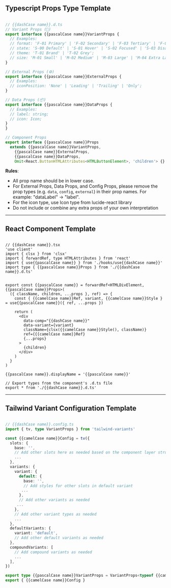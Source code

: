 ## Typescript Props Type Template
```ts

// {{dashCase name}}.d.ts
// Variant Props (🎨)
export interface {{pascalCase name}}VariantProps {
  // Examples:
  // format: 'F-01 Primary' | 'F-02 Secondary' | 'F-03 Tertiary' | 'F-04 Link';
  // state: 'S-00 Default' | 'S-01 Hover' | 'S-02 Focused' | 'S-03 Disabled';
  // theme: 'T-01 Brand' | 'T-02 Grey';
  // size: 'M-01 Small' | 'M-02 Medium' | 'M-03 Large' | 'M-04 Extra Large';
}

// External Props (⚙️)
export interface {{pascalCase name}}ExternalProps {
  // Examples:
  // iconPosition: 'None' | 'Leading' | 'Trailing' | 'Only';
}

// Data Props (📦)
export interface {{pascalCase name}}DataProps {
  // Examples:
  // label: string;
  // icon: Icon;
}
}

// Component Props
export interface {{pascalCase name}}Props 
  extends {{pascalCase name}}VariantProps, 
    {{pascalCase name}}ExternalProps,
    {{pascalCase name}}DataProps,
    Omit<React.ButtonHTMLAttributes<HTMLButtonElement>, 'children'> {}
```
**Rules**:
- All prop name should be in lower case. 
- For External Props, Data Props, and Config Props, please remove the prop types (e.g. `data`, `config`, `external`) in their prop names. For example: "dataLabel" -> "label".
- For the icon type, use Icon type from lucide-react library
- Do not include or combine any extra props of your own interpretation

---

## React Component Template
```tsx

// {{dashCase name}}.tsx
'use client'
import { clsx } from 'clsx'
import { forwardRef, type HTMLAttributes } from 'react'
import { use{{pascalCase name}} } from './hooks/use{{dashCase name}}'
import type { {{pascalCase name}}Props } from './{{dashCase name}}.d.ts'


export const {{pascalCase name}} = forwardRef<HTMLDivElement, {{pascalCase name}}Props>(
  ({ className, children, ...props }, ref) => {
    const { {{camelCase name}}Ref, variant, {{camelCase name}}Style } = use{{pascalCase name}}({ ref, ...props })

    return (
      <div
        data-comp="{{dashCase name}}"
        data-variant={variant}
        className={clsx({{camelCase name}}Style(), className)}
        ref={{{camelCase name}}Ref}
        {...props}
      >
        {children}
      </div>
    )
  }
)

{{pascalCase name}}.displayName = '{{pascalCase name}}'

// Export types from the component's .d.ts file
export * from './{{dashCase name}}.d.ts'
```

---

## Tailwind Variant Configuration Template

```ts

// {{dashCase name}}.config.ts
import { tv, type VariantProps } from 'tailwind-variants'

const {{camelCase name}}Config = tv({
  slots: {
    base: '',
    // Add other slots here as needed based on the component layer structure
    ...
  },
  variants: {
    variant: {
      default: {
        base: '',
        // Add styles for other slots in default variant
       ...
      },
      // Add other variants as needed
     ...
    },
    // Add other variant types as needed
    ...
  },
  defaultVariants: {
    variant: 'default',
    // Add other default variants as needed
  },
  compoundVariants: [
    // Add compound variants as needed
    ...
  ],
})

export type {{pascalCase name}}VariantProps = VariantProps<typeof {{camelCase name}}Config>
export { {{camelCase name}}Config }
```